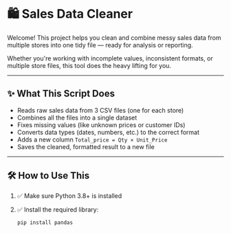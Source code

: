 # 🛍️ Sales Data Cleaner

Welcome! This project helps you clean and combine messy sales data from multiple stores into one tidy file — ready for analysis or reporting.

Whether you're working with incomplete values, inconsistent formats, or multiple store files, this tool does the heavy lifting for you.

---

## ✨ What This Script Does

- Reads raw sales data from 3 CSV files (one for each store)
- Combines all the files into a single dataset
- Fixes missing values (like unknown prices or customer IDs)
- Converts data types (dates, numbers, etc.) to the correct format
- Adds a new column `Total_price = Qty × Unit_Price`
- Saves the cleaned, formatted result to a new file

---

## 🛠️ How to Use This

1. ✅ Make sure Python 3.8+ is installed  
2. ✅ Install the required library:

   ```bash
   pip install pandas
